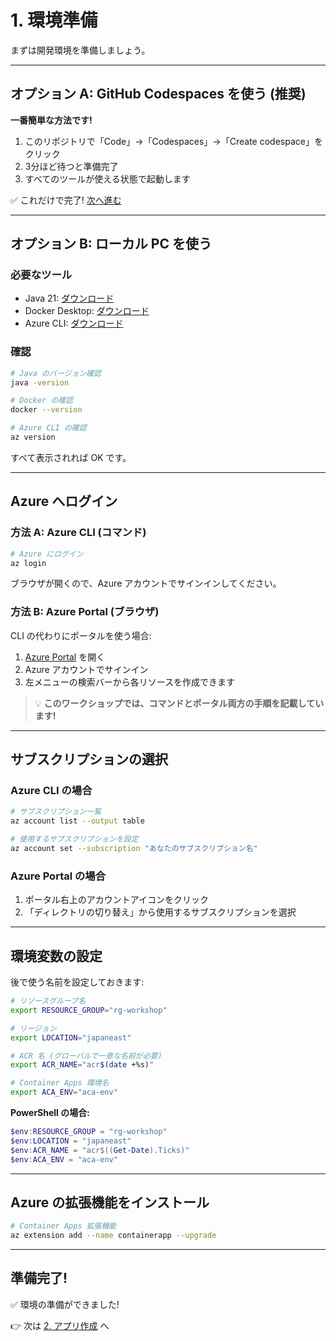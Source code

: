 # 1. 環境準備

まずは開発環境を準備しましょう。

---

## オプション A: GitHub Codespaces を使う (推奨)

**一番簡単な方法です!**

1. このリポジトリで「Code」→「Codespaces」→「Create codespace」をクリック
2. 3分ほど待つと準備完了
3. すべてのツールが使える状態で起動します

✅ これだけで完了! [次へ進む](./02-create-app.md)

---

## オプション B: ローカル PC を使う

### 必要なツール

- Java 21: [ダウンロード](https://adoptium.net/)
- Docker Desktop: [ダウンロード](https://www.docker.com/products/docker-desktop/)
- Azure CLI: [ダウンロード](https://learn.microsoft.com/cli/azure/install-azure-cli)

### 確認

```bash
# Java のバージョン確認
java -version

# Docker の確認
docker --version

# Azure CLI の確認
az version
```

すべて表示されれば OK です。

---

## Azure へログイン

### 方法 A: Azure CLI (コマンド)

```bash
# Azure にログイン
az login
```

ブラウザが開くので、Azure アカウントでサインインしてください。

### 方法 B: Azure Portal (ブラウザ)

CLI の代わりにポータルを使う場合:

1. [Azure Portal](https://portal.azure.com/) を開く
2. Azure アカウントでサインイン
3. 左メニューの検索バーから各リソースを作成できます

> 💡 **このワークショップでは、コマンドとポータル両方の手順を記載しています!**

---

## サブスクリプションの選択

### Azure CLI の場合

```bash
# サブスクリプション一覧
az account list --output table

# 使用するサブスクリプションを設定
az account set --subscription "あなたのサブスクリプション名"
```

### Azure Portal の場合

1. ポータル右上のアカウントアイコンをクリック
2. 「ディレクトリの切り替え」から使用するサブスクリプションを選択

---

## 環境変数の設定

後で使う名前を設定しておきます:

```bash
# リソースグループ名
export RESOURCE_GROUP="rg-workshop"

# リージョン
export LOCATION="japaneast"

# ACR 名 (グローバルで一意な名前が必要)
export ACR_NAME="acr$(date +%s)"

# Container Apps 環境名
export ACA_ENV="aca-env"
```

**PowerShell の場合:**
```powershell
$env:RESOURCE_GROUP = "rg-workshop"
$env:LOCATION = "japaneast"
$env:ACR_NAME = "acr$((Get-Date).Ticks)"
$env:ACA_ENV = "aca-env"
```

---

## Azure の拡張機能をインストール

```bash
# Container Apps 拡張機能
az extension add --name containerapp --upgrade
```

---

## 準備完了!

✅ 環境の準備ができました!

👉 次は [2. アプリ作成](./02-create-app.md) へ
